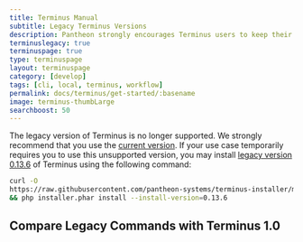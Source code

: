 ```yaml
---
title: Terminus Manual
subtitle: Legacy Terminus Versions
description: Pantheon strongly encourages Terminus users to keep their local installations updated to the current version. This document covers issues with legacy versions of Terminus.
terminuslegacy: true
terminuspage: true
type: terminuspage
layout: terminuspage
category: [develop]
tags: [cli, local, terminus, workflow]
permalink: docs/terminus/get-started/:basename
image: terminus-thumbLarge
searchboost: 50
---
```


The legacy version of Terminus is no longer supported. We strongly recommend that you use the <a href="/docs/terminus/install/">current version</a>. If your use case temporarily requires you to use this unsupported version, you may install <a href="https://github.com/pantheon-systems/terminus/releases/tag/0.13.6">legacy version 0.13.6</a> of Terminus using the following command:

```bash
curl -O
https://raw.githubusercontent.com/pantheon-systems/terminus-installer/master/builds/installer.phar
&& php installer.phar install --install-version=0.13.6
```

## Compare Legacy Commands with Terminus 1.0

<!-- <div class="col-md-12" ng-app="terminusCompareApp" ng-controller="mainController">


  <form>
    <div class="form-group">
      <div class="input-group">
        <div class="input-group-addon"><i class="fa fa-search"></i></div>
        <input type="text" class="form-control" placeholder="Search Terminus Commands" ng-model="searchCommand">
        <div style="background:#fff;cursor:pointer;" ng-click="clearFilters()" class="input-group-addon">
        <span class="fa fa-times"></span>
        </div>
      </div>
    </div>
  </form>
  <table class="table table-responsive table-bordered table-striped">

    <thead>
      <tr>
        <th>0.x Command Structure</th>
        <th>1.x Command Structure</th>
      </tr>
    </thead>

    <tbody>
      <tr ng-repeat="command in terminus.commands | filter:searchCommand">
        <td md-highlight-text="searchCommand">
          {[{ command.zerox }]}
        </td>
        <td md-highlight-text="searchCommand">
          {[{ command.onex }]}
        </td>
      </tr>
    </tbody>

  </table>
</div> -->
